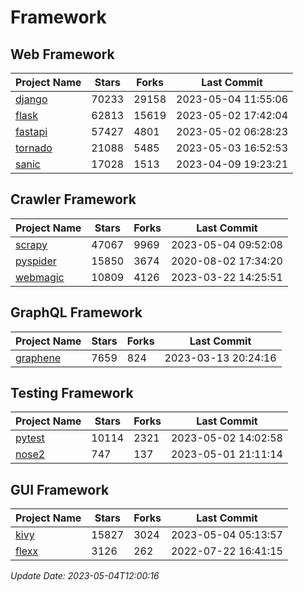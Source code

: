 # Framework

## Web Framework
| Project Name | Stars | Forks | Last Commit |
| ------------ | ----- | ----- | ----------- |
| [django](https://github.com/django/django) | 70233 | 29158 | 2023-05-04 11:55:06 |
| [flask](https://github.com/pallets/flask) | 62813 | 15619 | 2023-05-02 17:42:04 |
| [fastapi](https://github.com/tiangolo/fastapi) | 57427 | 4801 | 2023-05-02 06:28:23 |
| [tornado](https://github.com/tornadoweb/tornado) | 21088 | 5485 | 2023-05-03 16:52:53 |
| [sanic](https://github.com/sanic-org/sanic) | 17028 | 1513 | 2023-04-09 19:23:21 |

## Crawler Framework
| Project Name | Stars | Forks | Last Commit |
| ------------ | ----- | ----- | ----------- |
| [scrapy](https://github.com/scrapy/scrapy) | 47067 | 9969 | 2023-05-04 09:52:08 |
| [pyspider](https://github.com/binux/pyspider) | 15850 | 3674 | 2020-08-02 17:34:20 |
| [webmagic](https://github.com/code4craft/webmagic) | 10809 | 4126 | 2023-03-22 14:25:51 |

## GraphQL Framework
| Project Name | Stars | Forks | Last Commit |
| ------------ | ----- | ----- | ----------- |
| [graphene](https://github.com/graphql-python/graphene) | 7659 | 824 | 2023-03-13 20:24:16 |

## Testing Framework
| Project Name | Stars | Forks | Last Commit |
| ------------ | ----- | ----- | ----------- |
| [pytest](https://github.com/pytest-dev/pytest) | 10114 | 2321 | 2023-05-02 14:02:58 |
| [nose2](https://github.com/nose-devs/nose2) | 747 | 137 | 2023-05-01 21:11:14 |

## GUI Framework
| Project Name | Stars | Forks | Last Commit |
| ------------ | ----- | ----- | ----------- |
| [kivy](https://github.com/kivy/kivy) | 15827 | 3024 | 2023-05-04 05:13:57 |
| [flexx](https://github.com/flexxui/flexx) | 3126 | 262 | 2022-07-22 16:41:15 |

*Update Date: 2023-05-04T12:00:16*